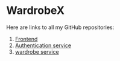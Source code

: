# WardrobeX
Here are links to all my GitHub repositories:
1. [Frontend](https://github.com/Yasg-uru/virtual-wardrobe-frontend)
2. [Authentication service](https://github.com/Yasg-uru/wordrobe-authentication-service)
3. [wardrobe service](https://github.com/Yasg-uru/wardrobe-wardrobe-service)
